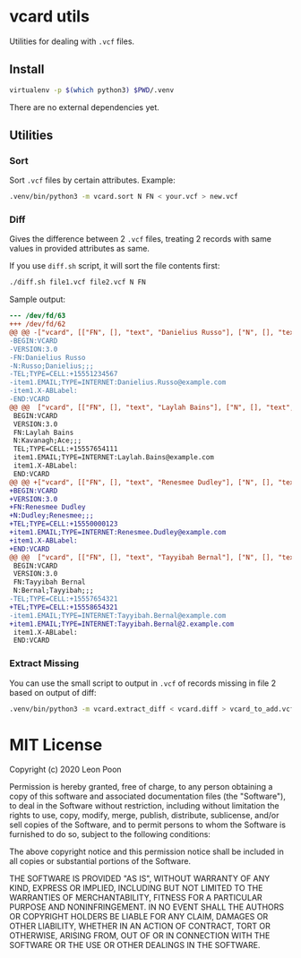 # vcard utils

Utilities for dealing with `.vcf` files.

## Install

```bash
virtualenv -p $(which python3) $PWD/.venv
```

There are no external dependencies yet.

## Utilities

### Sort

Sort `.vcf` files by certain attributes. Example:

```bash
.venv/bin/python3 -m vcard.sort N FN < your.vcf > new.vcf
```

### Diff

Gives the difference between 2 `.vcf` files, treating 2 records with same values in provided attributes as same.

If you use `diff.sh` script, it will sort the file contents first:

```bash
./diff.sh file1.vcf file2.vcf N FN
```

Sample output:

```diff
--- /dev/fd/63
+++ /dev/fd/62
@@ @@ -["vcard", [["FN", [], "text", "Danielius Russo"], ["N", [], "text", "Russo;Danielius;;;"]]]
-BEGIN:VCARD
-VERSION:3.0
-FN:Danielius Russo
-N:Russo;Danielius;;;
-TEL;TYPE=CELL:+15551234567
-item1.EMAIL;TYPE=INTERNET:Danielius.Russo@example.com
-item1.X-ABLabel:
-END:VCARD
@@ @@  ["vcard", [["FN", [], "text", "Laylah Bains"], ["N", [], "text", "Kavanagh;Ace;;;"]]]
 BEGIN:VCARD
 VERSION:3.0
 FN:Laylah Bains
 N:Kavanagh;Ace;;;
 TEL;TYPE=CELL:+15557654111
 item1.EMAIL;TYPE=INTERNET:Laylah.Bains@example.com
 item1.X-ABLabel:
 END:VCARD
@@ @@ +["vcard", [["FN", [], "text", "Renesmee Dudley"], ["N", [], "text", "Dudley;Renesmee;;;"]]]
+BEGIN:VCARD
+VERSION:3.0
+FN:Renesmee Dudley
+N:Dudley;Renesmee;;;
+TEL;TYPE=CELL:+15550000123
+item1.EMAIL;TYPE=INTERNET:Renesmee.Dudley@example.com
+item1.X-ABLabel:
+END:VCARD
@@ @@  ["vcard", [["FN", [], "text", "Tayyibah Bernal"], ["N", [], "text", "Bernal;Tayyibah;;;"]]]
 BEGIN:VCARD
 VERSION:3.0
 FN:Tayyibah Bernal
 N:Bernal;Tayyibah;;;
-TEL;TYPE=CELL:+15557654321
+TEL;TYPE=CELL:+15558654321
-item1.EMAIL;TYPE=INTERNET:Tayyibah.Bernal@example.com
+item1.EMAIL;TYPE=INTERNET:Tayyibah.Bernal@2.example.com
 item1.X-ABLabel:
 END:VCARD
```

### Extract Missing

You can use the small script to output in `.vcf` of records missing in file 2 based on output of diff:

```bash
.venv/bin/python3 -m vcard.extract_diff < vcard.diff > vcard_to_add.vcf
```

# MIT License

Copyright (c) 2020 Leon Poon

Permission is hereby granted, free of charge, to any person obtaining a copy
of this software and associated documentation files (the "Software"), to deal
in the Software without restriction, including without limitation the rights
to use, copy, modify, merge, publish, distribute, sublicense, and/or sell
copies of the Software, and to permit persons to whom the Software is
furnished to do so, subject to the following conditions:

The above copyright notice and this permission notice shall be included in all
copies or substantial portions of the Software.

THE SOFTWARE IS PROVIDED "AS IS", WITHOUT WARRANTY OF ANY KIND, EXPRESS OR
IMPLIED, INCLUDING BUT NOT LIMITED TO THE WARRANTIES OF MERCHANTABILITY,
FITNESS FOR A PARTICULAR PURPOSE AND NONINFRINGEMENT. IN NO EVENT SHALL THE
AUTHORS OR COPYRIGHT HOLDERS BE LIABLE FOR ANY CLAIM, DAMAGES OR OTHER
LIABILITY, WHETHER IN AN ACTION OF CONTRACT, TORT OR OTHERWISE, ARISING FROM,
OUT OF OR IN CONNECTION WITH THE SOFTWARE OR THE USE OR OTHER DEALINGS IN THE
SOFTWARE.
